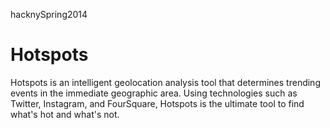 hacknySpring2014

Hotspots
================

Hotspots is an intelligent geolocation analysis tool that determines trending events in the immediate geographic area. Using technologies such as Twitter, Instagram, and FourSquare, Hotspots is the ultimate tool to find what's hot and what's not.
